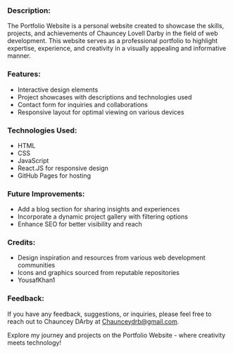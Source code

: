 ### Description:
The Portfolio Website is a personal website created to showcase the skills, projects, and achievements of Chauncey Lovell Darby in the field of web development. This website serves as a professional portfolio to highlight expertise, experience, and creativity in a visually appealing and informative manner.

### Features:
- Interactive design elements
- Project showcases with descriptions and technologies used
- Contact form for inquiries and collaborations
- Responsive layout for optimal viewing on various devices

### Technologies Used:
- HTML
- CSS
- JavaScript
- React.JS for responsive design
- GitHub Pages for hosting

### Future Improvements:
- Add a blog section for sharing insights and experiences
- Incorporate a dynamic project gallery with filtering options
- Enhance SEO for better visibility and reach

### Credits:
- Design inspiration and resources from various web development communities
- Icons and graphics sourced from reputable repositories
- YousafKhan1 

### Feedback:
If you have any feedback, suggestions, or inquiries, please feel free to reach out to Chauncey DArby at Chaunceydrb@gmail.com.

Explore my journey and projects on the Portfolio Website - where creativity meets technology!


